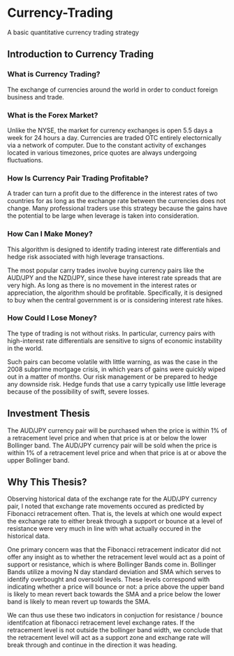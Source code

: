 # Currency-Trading
A basic quantitative currency trading strategy


## Introduction to Currency Trading

### What is Currency Trading?

The exchange of currencies around the world in order to conduct foreign business and trade.

### What is the Forex Market?

Unlike the NYSE, the market for currency exchanges is open 5.5 days a week for 24 hours a day. Currencies are traded OTC entirely electornically via a network of computer. Due to the constant activity of exchanges located in various timezones, price quotes are always undergoing fluctuations. 

### How Is Currency Pair Trading Profitable? 

A trader can turn a profit due to the difference in the interest rates of two countries for as long as the exchange rate between the currencies does not change. Many professional traders use this strategy because the gains have the potential to be  large when leverage is taken into consideration. 

### How Can I Make Money?

This algorithm is designed to identify trading interest rate differentials and hedge risk associated with high leverage transactions.

The most popular carry trades involve buying currency pairs like the AUD/JPY and the NZD/JPY, since these have interest rate spreads that are very high. As long as there is no movement in the interest rates or appreciation, the algorithm should be profitable. Specifically, it is designed to buy when the central government is or is considering interest rate hikes.

### How Could I Lose Money?

The type of trading is not without risks. In particular, currency pairs with high-interest rate differentials are sensitive to signs of economic instability in the world.

Such pairs can become volatile with little warning, as was the case in the 2008 subprime mortgage crisis, in which years of gains were quickly wiped out in a matter of months. Our risk management or be prepared to hedge any downside risk. Hedge funds that use a carry typically use little leverage because of the possibility of swift, severe losses.

## Investment Thesis

The AUD/JPY currency pair will be purchased when the price is within 1% of a retracement level price and when that price is at or below the lower Bollinger band. The AUD/JPY currency pair will be sold when the price is within 1% of a retracement level price and when that price is at or above the upper Bollinger band. 

## Why This Thesis?

Observing historical data of the exchange rate for the AUD/JPY currency pair, I noted that exchange rate movements occured as predicted by Fibonacci retracement often. That is, the levels at which one would expect the exchange rate to either break through a support or bounce at a level of resistance were very much in line with what actually occured in the historical data. 

One primary concern was that the Fibonacci retracement indicator did not offer any insight as to whether the retracement level would act as a point of support or resistance, which is where Bollinger Bands come in. Bollinger Bands utilize a moving N day standard deviation and SMA which serves to identify overbought and oversold levels. These levels correspond with indicating whether a price will bounce or not: a price above the upper band is likely to mean revert back towards the SMA and a price below the lower band is likely to mean revert up towards the SMA. 

We can thus use these two indicators in conjuction for resistance / bounce identifcation at fibonacci retracement level exchange rates. If the retracement level is not outside the bollinger band width, we conclude that the retracement level will act as a support zone and exchange rate will break through and continue in the direction it was heading. 
